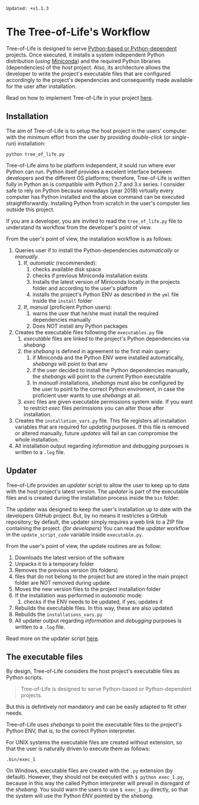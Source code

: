 ```
Updated: +v1.1.3
```

# The Tree-of-Life's Workflow

Tree-of-Life is designed to serve [Python-based or Python-dependent](www.python.org) projects. Once executed, it installs a system independent Python distribution (*using* [Miniconda](https://docs.conda.io/en/latest/miniconda.html)) and the required Python libraries (dependencies) of the *host* project. Also, its architecture allows the developer to write the project's executable files that are configured accordingly to the project's dependencies and consequently made available for the user after installation.

Read on how to implement Tree-of-Life in your project [here](https://github.com/joaomcteixeira/Tree-of-Life/wiki/Implementation).

## Installation

The aim of Tree-of-Life is to setup the host project in the users' computer with the minimum effort from the user by providing *double-click* (or *single-run*) installation:

```
python tree_of_life.py
```

Tree-of-Life aims to be platform independent, it sould run where ever Python can run. Python itself provides a excelent interface between developers and the different OS platforms; therefore, Tree-of-Life is written fully in Python an is compatible with Python 2.7 and 3.x series. I consider safe to rely on Python because nowadays (year 2018) virtually every computer has Python installed and the above command can be executed straightforwardly. Installing Python from scratch in the user's computer lies outside this project.

If you are a developer, you are invited to read the `tree_of_life.py` file to understand its workflow from the developer's point of view.

From the user's point of view, the installation workflow is as follows:

1. Queries user if to install the Python-dependencies _automatically_ or _manually_.
    1. If, _automatic_ (recommended):
        1. checks available disk space
        1. checks if previous Miniconda installation exists
        1. Installs the latest version of Miniconda locally in the projects folder and according to the user's platform
        1. installs the project's Python ENV as described in the `yml` file inside the `install` folder
    1. If, _manual_ (proficient Python users):
        1. warns the user that he/she must install the required dependencies manually
        1. Does NOT install any Python packages
1. Creates the executable files following the `executables.py` file
    1. _executable_ files are linked to the project's Python dependencies via _shebang_
    1. the _shebang_ is defined in agreement to the first main query:
        1. if Miniconda and the Python ENV were installed automatically, *shebangs* will point to that env
        1. if the user decided to install the Python dependencies manually, the *shebangs* will point to the current Python executable
        1. In _manuall_ installations, _shebangs_ must also be configured by the user to point to the correct Python enviroment, in case the proficient user wants to use *shebangs* at all.
    1. _exec_ files are given executable permissions system wide. If you want to restrict _exec_ files perimssions you can alter those after installation.
1. Creates the `installation_vars.py` file. This file registers all installation variables that are required for _updating_ purposes. If this file is removed or altered manually, future *updates* will fail an can compromise the whole installation.
1. All installation output regarding _information_ and _debugging_ purposes is written to a `.log` file.

## Updater

Tree-of-Life provides an _updater_ script to allow the user to keep up to date with the host project's latest version. The _updater_ is part of the executable files and is created during the installation process inside the `bin` folder.

The updater was designed to keep the user's installation up to date with the developers GitHub project. But, by no means it restrictes a GitHub repository; by default, the updater simply requires a web link to a ZIP file containing the project. *(for developers)* You can read the _updater_ workflow in the `update_script_code` variable inside `executable.py`.

From the user's point of view, the update routines are as follow:

1. Downloads the latest version of the software
1. Unpacks it to a temporary folder
1. Removes the previous version (its folders)
  1. files that do not belong to the project but are stored in the main project folder are NOT removed during update.
1. Moves the new version files to the project installation folder
1. If the installation was performed in _automatic_ mode:
    1. checks if the ENV needs to be updated, if yes, updates it
1. Rebuilds the executable files. In this way, these are also updated
1. Rebuilds the `installations_vars.py`
1. All updater output regarding _information_ and _debugging_ purposes is written to a `.log` file.

Read more on the updater script [here](https://github.com/joaomcteixeira/Tree-of-Life/wiki/Implementation#the-updater-script).

## The executable files

By design, Tree-of-Life considers the host project's executable files as Python scripts. 

> Tree-of-Life is designed to serve Python-based or Python-dependent projects.

But this is defintively not mandatory and can be easily adapted to fit other needs.

Tree-of-Life uses _shebangs_ to point the executable files to the project's Python ENV, that is, to the correct Python interpreter.

For UNIX systems the executable files are created without extension, so that the user is naturally driven to execute them as follows:

```
.bin/exec_1
```

On Windows, executable files are created with the `.py` extension (by default). However, they should not be executed with `$ python exec_1.py`, because in this way the called Python interpreter will prevail in disregard of the _shebang_. You sould warn the users to use `$ exec_1.py` directly, so that the system will use the Python ENV pointed by the _shebang_.
